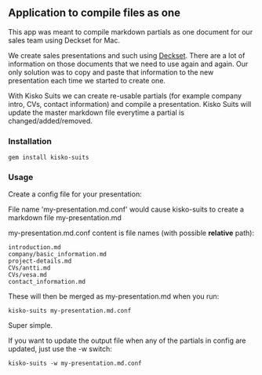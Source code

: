 ## Application to compile files as one

This app was meant to compile markdown partials as one document for our sales team using Deckset for Mac.

We create sales presentations and such using [Deckset](http://www.decksetapp.com/). There are a lot of information on those documents that we need to use again and again. Our only solution was to copy and paste that information to the new presentation each time we started to create one.

With Kisko Suits we can create re-usable partials (for example company intro, CVs, contact information) and compile a presentation. Kisko Suits will update the master markdown file everytime a partial is changed/added/removed.

### Installation

```gem install kisko-suits```

### Usage

Create a config file for your presentation:

File name 'my-presentation.md.conf' would cause kisko-suits to create a markdown file my-presentation.md

my-presentation.md.conf content is file names (with possible **relative** path):

```
introduction.md
company/basic_information.md
project-details.md
CVs/antti.md
CVs/vesa.md
contact_information.md
```

These will then be merged as my-presentation.md when you run:

```kisko-suits my-presentation.md.conf```

Super simple.

If you want to update the output file when any of the partials in config are updated, just use the -w switch:

```kisko-suits -w my-presentation.md.conf```
